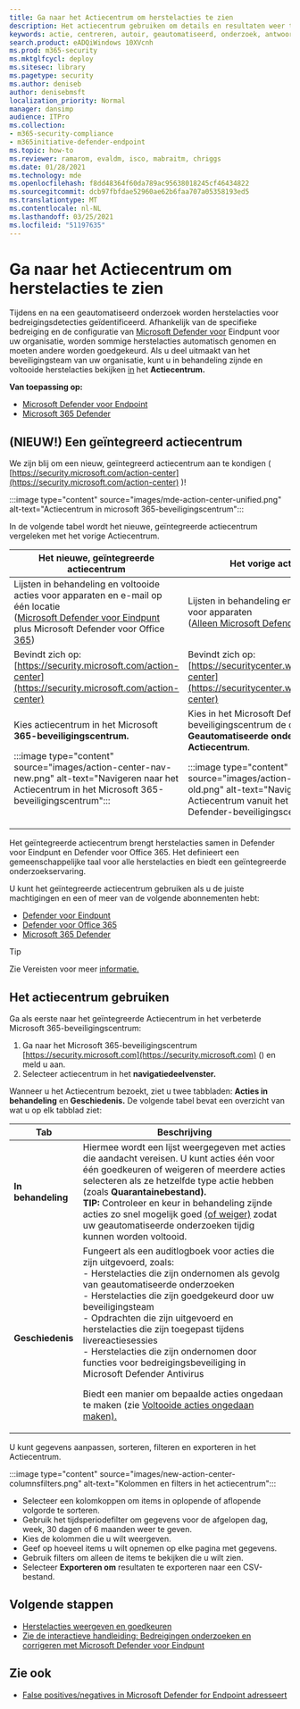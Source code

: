 ```yaml
---
title: Ga naar het Actiecentrum om herstelacties te zien
description: Het actiecentrum gebruiken om details en resultaten weer te geven na een geautomatiseerd onderzoek
keywords: actie, centreren, autoir, geautomatiseerd, onderzoek, antwoord, herstel
search.product: eADQiWindows 10XVcnh
ms.prod: m365-security
ms.mktglfcycl: deploy
ms.sitesec: library
ms.pagetype: security
ms.author: deniseb
author: denisebmsft
localization_priority: Normal
manager: dansimp
audience: ITPro
ms.collection:
- m365-security-compliance
- m365initiative-defender-endpoint
ms.topic: how-to
ms.reviewer: ramarom, evaldm, isco, mabraitm, chriggs
ms.date: 01/28/2021
ms.technology: mde
ms.openlocfilehash: f8dd48364f60da789ac95638018245cf46434822
ms.sourcegitcommit: dcb97fbfdae52960ae62b6faa707a05358193ed5
ms.translationtype: MT
ms.contentlocale: nl-NL
ms.lasthandoff: 03/25/2021
ms.locfileid: "51197635"
---
```

# <a name="visit-the-action-center-to-see-remediation-actions"></a>Ga naar het Actiecentrum om herstelacties te zien

Tijdens en na een geautomatiseerd onderzoek worden herstelacties voor bedreigingsdetecties geïdentificeerd. Afhankelijk van de specifieke bedreiging en de configuratie van [Microsoft Defender voor](https://docs.microsoft.com/windows/security/threat-protection) Eindpunt voor uw organisatie, worden sommige herstelacties automatisch genomen en moeten andere worden goedgekeurd. Als u deel uitmaakt van het beveiligingsteam van uw organisatie, kunt u in behandeling zijnde en voltooide herstelacties bekijken [in](manage-auto-investigation.md#remediation-actions) het **Actiecentrum.** 


**Van toepassing op:**
- [Microsoft Defender voor Endpoint](https://go.microsoft.com/fwlink/p/?linkid=2154037)
- [Microsoft 365 Defender](https://go.microsoft.com/fwlink/?linkid=2118804)

## <a name="new-a-unified-action-center"></a>(NIEUW!) Een geïntegreerd actiecentrum


We zijn blij om een nieuw, geïntegreerd actiecentrum aan te kondigen ( [https://security.microsoft.com/action-center](https://security.microsoft.com/action-center) )!

:::image type="content" source="images/mde-action-center-unified.png" alt-text="Actiecentrum in microsoft 365-beveiligingscentrum":::

In de volgende tabel wordt het nieuwe, geïntegreerde actiecentrum vergeleken met het vorige Actiecentrum.

|Het nieuwe, geïntegreerde actiecentrum  |Het vorige actiecentrum  |
|---------|---------|
|Lijsten in behandeling en voltooide acties voor apparaten en e-mail op één locatie <br/>([Microsoft Defender voor Eindpunt](microsoft-defender-endpoint.md) plus Microsoft Defender voor Office [365](https://docs.microsoft.com/microsoft-365/security/office-365-security/office-365-atp))|Lijsten in behandeling en voltooide acties voor apparaten <br/> ([Alleen Microsoft Defender voor eindpunt)](microsoft-defender-endpoint.md)   |
|Bevindt zich op:<br/>[https://security.microsoft.com/action-center](https://security.microsoft.com/action-center)         |Bevindt zich op:<br/>[https://securitycenter.windows.com/action-center](https://securitycenter.windows.com/action-center)     |
| Kies actiecentrum in het Microsoft **365-beveiligingscentrum.** <p>:::image type="content" source="images/action-center-nav-new.png" alt-text="Navigeren naar het Actiecentrum in het Microsoft 365-beveiligingscentrum"::: | Kies in het Microsoft Defender-beveiligingscentrum de optie **Geautomatiseerde onderzoeken**  >  **Actiecentrum**. <p>:::image type="content" source="images/action-center-nav-old.png" alt-text="Navigeren naar het Actiecentrum vanuit het Microsoft Defender-beveiligingscentrum":::  |

Het geïntegreerde actiecentrum brengt herstelacties samen in Defender voor Eindpunt en Defender voor Office 365. Het definieert een gemeenschappelijke taal voor alle herstelacties en biedt een geïntegreerde onderzoekservaring. 

U kunt het geïntegreerde actiecentrum gebruiken als u de juiste machtigingen en een of meer van de volgende abonnementen hebt:
- [Defender voor Eindpunt](microsoft-defender-endpoint.md)
- [Defender voor Office 365](https://docs.microsoft.com/microsoft-365/security/office-365-security/office-365-atp)
- [Microsoft 365 Defender](https://docs.microsoft.com/microsoft-365/security/mtp/microsoft-threat-protection) 

> [!TIP]
> Zie Vereisten voor meer [informatie.](https://docs.microsoft.com/microsoft-365/security/mtp/prerequisites)

## <a name="using-the-action-center"></a>Het actiecentrum gebruiken

Ga als eerste naar het geïntegreerde Actiecentrum in het verbeterde Microsoft 365-beveiligingscentrum:
1. Ga naar het Microsoft 365-beveiligingscentrum [https://security.microsoft.com](https://security.microsoft.com) () en meld u aan.
2. Selecteer actiecentrum in het **navigatiedeelvenster.** 

Wanneer u het Actiecentrum bezoekt, ziet u twee tabbladen: **Acties in behandeling** en **Geschiedenis.** De volgende tabel bevat een overzicht van wat u op elk tabblad ziet:

|Tab  |Beschrijving  |
|---------|---------|
|**In behandeling**     | Hiermee wordt een lijst weergegeven met acties die aandacht vereisen. U kunt acties één voor één goedkeuren of weigeren of meerdere acties selecteren als ze hetzelfde type actie hebben (zoals **Quarantainebestand).** <br/>**TIP:** Controleer en keur in behandeling zijnde acties zo snel mogelijk goed [(of weiger)](manage-auto-investigation.md) zodat uw geautomatiseerde onderzoeken tijdig kunnen worden voltooid. |
|**Geschiedenis**     | Fungeert als een auditlogboek voor acties die zijn uitgevoerd, zoals: <br/>- Herstelacties die zijn ondernomen als gevolg van geautomatiseerde onderzoeken <br>- Herstelacties die zijn goedgekeurd door uw beveiligingsteam  <br/>- Opdrachten die zijn uitgevoerd en herstelacties die zijn toegepast tijdens livereactiesessies  <br/>- Herstelacties die zijn ondernomen door functies voor bedreigingsbeveiliging in Microsoft Defender Antivirus  <p>Biedt een manier om bepaalde acties ongedaan te maken (zie [Voltooide acties ongedaan maken).](manage-auto-investigation.md#undo-completed-actions)       |

U kunt gegevens aanpassen, sorteren, filteren en exporteren in het Actiecentrum.

:::image type="content" source="images/new-action-center-columnsfilters.png" alt-text="Kolommen en filters in het actiecentrum":::

- Selecteer een kolomkoppen om items in oplopende of aflopende volgorde te sorteren.
- Gebruik het tijdsperiodefilter om gegevens voor de afgelopen dag, week, 30 dagen of 6 maanden weer te geven.
- Kies de kolommen die u wilt weergeven.
- Geef op hoeveel items u wilt opnemen op elke pagina met gegevens.
- Gebruik filters om alleen de items te bekijken die u wilt zien.
- Selecteer **Exporteren om** resultaten te exporteren naar een CSV-bestand. 

## <a name="next-steps"></a>Volgende stappen

- [Herstelacties weergeven en goedkeuren](manage-auto-investigation.md)
- [Zie de interactieve handleiding: Bedreigingen onderzoeken en corrigeren met Microsoft Defender voor Eindpunt](https://aka.ms/MDATP-IR-Interactive-Guide)
 
## <a name="see-also"></a>Zie ook

- [False positives/negatives in Microsoft Defender for Endpoint adresseert](defender-endpoint-false-positives-negatives.md)
